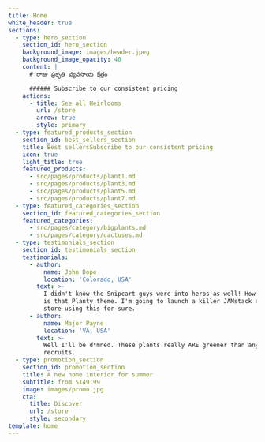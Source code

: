 ```yaml
---
title: Home
white_header: true
sections:
  - type: hero_section
    section_id: hero_section
    background_image: images/header.jpeg
    background_image_opacity: 40
    content: |
      # రాజు ప్రకృతి వ్యవసాయ క్షేత్రం 

      ###### Subscribe to our consistent pricing 
    actions:
      - title: See all Heirlooms
        url: /store
        arrow: true
        style: primary
  - type: featured_products_section
    section_id: best_sellers_section
    title: Best sellersSubscribe to our consistent pricing
    icon: true
    light_title: true
    featured_products:
      - src/pages/products/plant1.md
      - src/pages/products/plant3.md
      - src/pages/products/plant5.md
      - src/pages/products/plant7.md
  - type: featured_categories_section
    section_id: featured_categories_section
    featured_categories:
      - src/pages/category/bigplants.md
      - src/pages/category/cactuses.md
  - type: testimonials_section
    section_id: testimonials_section
    testimonials:
      - author:
          name: John Dope
          location: 'Colorado, USA'
        text: >-
          I didn't know the Snipcart guys were into herbs as well! How beautiful
          is that Planty theme. I'm going to launch a killer JAMstack e-commerce
          store using this for sure.
      - author:
          name: Major Payne
          location: 'VA, USA'
        text: >-
          Well I'll be d*mned. These plants really ARE greener than any of my
          recruits.
  - type: promotion_section
    section_id: promotion_section
    title: A new home interior for summer
    subtitle: from $149.99
    image: images/promo.jpg
    cta:
      title: Discover
      url: /store
      style: secondary
template: home
---
```

